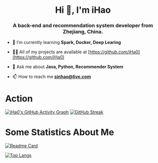 <h1 align="center">Hi 👋, I'm iHao</h1>
<h3 align="center">A back-end and recommendation system developer from Zhejiang, China.</h3>

- 🌱 I’m currently learning **Spark, Docker, Deep Learing**

- 👨‍💻 All of my projects are available at [https://github.com/iHa0](https://github.com/iHa0)

- 💬 Ask me about **Java, Python, Recommender System**

- 📫 How to reach me **sinhao@live.com**

# Action
[![iHa0's GitHub Activity Graph](https://activity-graph.herokuapp.com/graph?username=iHa0&theme=xcode)](https://github.com/iHa0)
[![GitHub Streak](https://github-readme-streak-stats.herokuapp.com/?user=iHa0&theme=dark)](https://git.io/streak-stats)

# Some Statistics About Me
[![Readme Card](https://github-readme-stats.vercel.app/api?username=iHa0&show_icons=true&title_color=ffffff&icon_color=fb8b00&text_color=ffffff&bg_color=151515)](https://github.com/anuraghazra/github-readme-stats)

[![Top Langs](https://github-readme-stats.vercel.app/api/top-langs/?username=iHa0&layout=compact&exclude_repo=iHa0.github.io&title_color=ffffff&icon_color=bb2acf&text_color=daf7dc&bg_color=151515)](https://github.com/anuraghazra/github-readme-stats)
